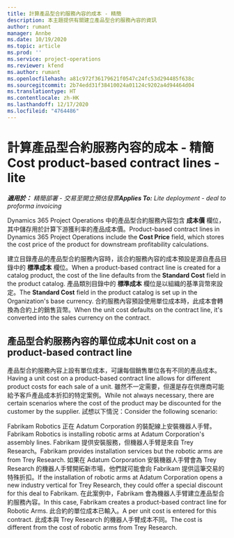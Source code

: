 ```yaml
---
title: 計算產品型合約服務內容的成本 - 精簡
description: 本主題提供有關建立產品型合約服務內容的資訊
author: rumant
manager: Annbe
ms.date: 10/19/2020
ms.topic: article
ms.prod: ''
ms.service: project-operations
ms.reviewer: kfend
ms.author: rumant
ms.openlocfilehash: a81c972f36179621f0547c24fc53d294485f638c
ms.sourcegitcommit: 2b74edd31f38410024a01124c9202a4d94464d04
ms.translationtype: HT
ms.contentlocale: zh-HK
ms.lasthandoff: 12/17/2020
ms.locfileid: "4764486"
---
```

# <a name="cost-product-based-contract-lines---lite"></a><span data-ttu-id="4d785-103">計算產品型合約服務內容的成本 - 精簡</span><span class="sxs-lookup"><span data-stu-id="4d785-103">Cost product-based contract lines - lite</span></span>

<span data-ttu-id="4d785-104">_**適用於：** 精簡部署 - 交易至開立預估發票_</span><span class="sxs-lookup"><span data-stu-id="4d785-104">_**Applies To:** Lite deployment - deal to proforma invoicing_</span></span>


<span data-ttu-id="4d785-105">Dynamics 365 Project Operations 中的產品型合約服務內容包含 **成本價** 欄位，其中儲存用於計算下游獲利率的產品成本價。</span><span class="sxs-lookup"><span data-stu-id="4d785-105">Product-based contract lines in Dynamics 365 Project Operations include the **Cost Price** field, which stores the cost price of the product for downstream profitability calculations.</span></span>

<span data-ttu-id="4d785-106">建立目錄產品的產品型合約服務內容時，該合約服務內容的成本預設是源自產品目錄中的 **標準成本** 欄位。</span><span class="sxs-lookup"><span data-stu-id="4d785-106">When a product-based contract line is created for a catalog product, the cost of the line defaults from the **Standard Cost** field in the product catalog.</span></span> <span data-ttu-id="4d785-107">產品類別目錄中的 **標準成本** 欄位是以組織的基準貨幣來設定。</span><span class="sxs-lookup"><span data-stu-id="4d785-107">The **Standard Cost** field in the product catalog is set up in the Organization's base currency.</span></span> <span data-ttu-id="4d785-108">合約服務內容預設使用單位成本時，此成本會轉換為合約上的銷售貨幣。</span><span class="sxs-lookup"><span data-stu-id="4d785-108">When the unit cost defaults on the contract line, it's converted into the sales currency on the contract.</span></span>

## <a name="unit-cost-on-a-product-based-contract-line"></a><span data-ttu-id="4d785-109">產品型合約服務內容的單位成本</span><span class="sxs-lookup"><span data-stu-id="4d785-109">Unit cost on a product-based contract line</span></span>

<span data-ttu-id="4d785-110">產品型合約服務內容上設有單位成本，可讓每個銷售單位各有不同的產品成本。</span><span class="sxs-lookup"><span data-stu-id="4d785-110">Having a unit cost on a product-based contract line allows for different product costs for each sale of a unit.</span></span> <span data-ttu-id="4d785-111">雖然不一定需要，但還是存在供應商可能給予客戶產品成本折扣的特定案例。</span><span class="sxs-lookup"><span data-stu-id="4d785-111">While not always necessary, there are certain scenarios where the cost of the product may be discounted for the customer by the supplier.</span></span> <span data-ttu-id="4d785-112">試想以下情況：</span><span class="sxs-lookup"><span data-stu-id="4d785-112">Consider the following scenario:</span></span>

<span data-ttu-id="4d785-113">Fabrikam Robotics 正在 Adatum Corporation 的裝配線上安裝機器人手臂。</span><span class="sxs-lookup"><span data-stu-id="4d785-113">Fabrikam Robotics is installing robotic arms at Adatum Corporation's assembly lines.</span></span> <span data-ttu-id="4d785-114">Fabrikam 提供安裝服務，但機器人手臂是來自 Trey Research。</span><span class="sxs-lookup"><span data-stu-id="4d785-114">Fabrikam provides installation services but the robotic arms are from Trey Research.</span></span> <span data-ttu-id="4d785-115">如果在 Adatum Corporation 安裝機器人手臂會為 Trey Research 的機器人手臂開拓新市場，他們就可能會向 Fabrikam 提供這筆交易的特殊折扣。</span><span class="sxs-lookup"><span data-stu-id="4d785-115">If the installation of robotic arms at Adatum Corporation opens a new industry vertical for Trey Research, they could offer a special discount for this deal to Fabrikam.</span></span> <span data-ttu-id="4d785-116">在此案例中，Fabrikam 會為機器人手臂建立產品型合約服務內容。</span><span class="sxs-lookup"><span data-stu-id="4d785-116">In this case, Fabrikam creates a product-based contract line for Robotic Arms.</span></span> <span data-ttu-id="4d785-117">此合約的單位成本已輸入。</span><span class="sxs-lookup"><span data-stu-id="4d785-117">A per unit cost is entered for this contract.</span></span> <span data-ttu-id="4d785-118">此成本與 Trey Research 的機器人手臂成本不同。</span><span class="sxs-lookup"><span data-stu-id="4d785-118">The cost is different from the cost of robotic arms from Trey Research.</span></span>
